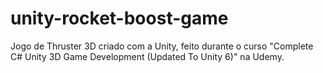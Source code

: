 # unity-rocket-boost-game
Jogo de Thruster 3D criado com a Unity, feito durante o curso "Complete C# Unity 3D Game Development (Updated To Unity 6)" na Udemy.